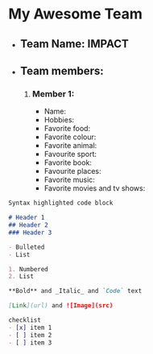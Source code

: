 # My Awesome Team

- ## Team Name: IMPACT

- ## Team members:
	1. ### Member 1:
		- Name:
		- Hobbies:
		- Favorite food:
		- Favorite colour:
		- Favorite animal:
		- Favourite sport:
		- Favorite book:
		- Favourite places:
		- Favorite music:
		- Favorite movies and tv shows:

```markdown
Syntax highlighted code block

# Header 1
## Header 2
### Header 3

- Bulleted
- List

1. Numbered
2. List

**Bold** and _Italic_ and `Code` text

[Link](url) and ![Image](src)

checklist
- [x] item 1
- [ ] item 2
- [ ] item 3
```
